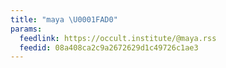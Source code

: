 ```yaml
---
title: "maya \U0001FAD0"
params:
  feedlink: https://occult.institute/@maya.rss
  feedid: 08a408ca2c9a2672629d1c49726c1ae3
---
```

